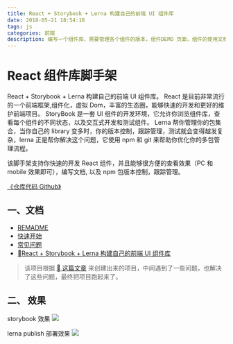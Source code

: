 ```yaml
---
title: React + Storybook + Lerna 构建自己的前端 UI 组件库
date: 2018-05-21 18:54:18
tags: js
categories: 前端
description: 编写一个组件库，需要管理各个组件的版本，组件DEMO 页面，组件的使用文档， 这里有一套比较成熟的方案，了解一下~~
---
```


# React 组件库脚手架

React + Storybook + Lerna 构建自己的前端 UI 组件库。
React 是目前非常流行的一个前端框架,组件化，虚拟 Dom，丰富的生态圈，能够快速的开发和更好的维护前端项目。
StoryBook 是一套 UI 组件的开发环境，它允许你浏览组件库，查看每个组件的不同状态，以及交互式开发和测试组件。
Lerna 帮你管理你的包集合，当你自己的 library 变多时，你的版本控制，跟踪管理，测试就会变得越发复杂，lerna 正是帮你解决这个问题，它使用 npm 和 git 来帮助你优化你的多包管理流程。

该脚手架支持你快速的开发 React 组件，并且能够很方便的查看效果（PC 和 mobile 效果即可），编写文档, 以及 npm 包版本控制，跟踪管理。

[《仓库代码 Github》](https://github.com/zhongxia245/scaffold-ui)

## 一、文档

* [REMADME](https://github.com/zhongxia245/scaffold-ui/blob/master/doc/README.md)
* [快速开始](https://github.com/zhongxia245/scaffold-ui/blob/master/doc/GET_START.md)
* [常见问题](https://github.com/zhongxia245/scaffold-ui/blob/master/doc/ISSUE.md)
* [React + Storybook + Lerna 构建自己的前端 UI 组件库](https://juejin.im/post/5a8a905c6fb9a06350151e4c)

> 该项目根据 [ 这篇文章](https://juejin.im/post/5a8a905c6fb9a06350151e4c) 来创建出来的项目，中间遇到了一些问题，也解决了这些问题，最终把项目跑起来了。

## 二、 效果

storybook 效果
![](http://p92r923kj.bkt.clouddn.com/storybook-demo.gif)

lerna publish 部署效果
![](http://p92r923kj.bkt.clouddn.com/publish.png)

